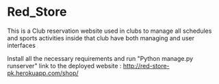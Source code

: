 # Red_Store
This is a Club reservation website used in clubs to manage all schedules and sports activities inside that club have both managing and user interfaces

Install all the necessary requirements
and run "Python manage.py runserver"
link to the deployed website :
http://red-store-pk.herokuapp.com/shop/
